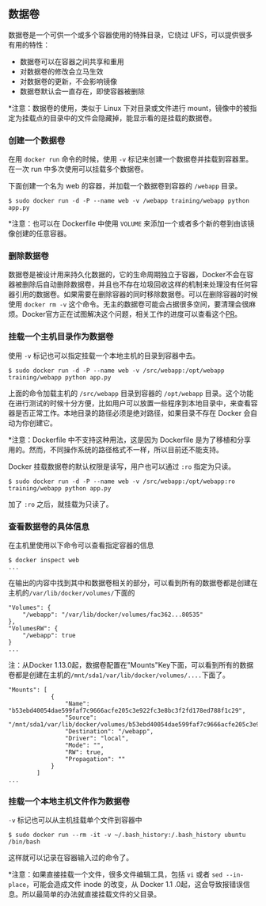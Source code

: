 ## 数据卷
数据卷是一个可供一个或多个容器使用的特殊目录，它绕过 UFS，可以提供很多有用的特性：
* 数据卷可以在容器之间共享和重用
* 对数据卷的修改会立马生效
* 对数据卷的更新，不会影响镜像
* 数据卷默认会一直存在，即使容器被删除


*注意：数据卷的使用，类似于 Linux 下对目录或文件进行 mount，镜像中的被指定为挂载点的目录中的文件会隐藏掉，能显示看的是挂载的数据卷。


### 创建一个数据卷
在用 `docker run` 命令的时候，使用 `-v` 标记来创建一个数据卷并挂载到容器里。在一次 run 中多次使用可以挂载多个数据卷。

下面创建一个名为 web 的容器，并加载一个数据卷到容器的 `/webapp` 目录。
```
$ sudo docker run -d -P --name web -v /webapp training/webapp python app.py
```
*注意：也可以在 Dockerfile 中使用 `VOLUME` 来添加一个或者多个新的卷到由该镜像创建的任意容器。

### 删除数据卷
数据卷是被设计用来持久化数据的，它的生命周期独立于容器，Docker不会在容器被删除后自动删除数据卷，并且也不存在垃圾回收这样的机制来处理没有任何容器引用的数据卷。如果需要在删除容器的同时移除数据卷。可以在删除容器的时候使用 `docker rm -v` 这个命令。无主的数据卷可能会占据很多空间，要清理会很麻烦。Docker官方正在试图解决这个问题，相关工作的进度可以查看这个[PR](https://github.com/docker/docker/pull/8484)。

### 挂载一个主机目录作为数据卷
使用 `-v` 标记也可以指定挂载一个本地主机的目录到容器中去。
```
$ sudo docker run -d -P --name web -v /src/webapp:/opt/webapp training/webapp python app.py
```
上面的命令加载主机的 `/src/webapp` 目录到容器的 `/opt/webapp`
目录。这个功能在进行测试的时候十分方便，比如用户可以放置一些程序到本地目录中，来查看容器是否正常工作。本地目录的路径必须是绝对路径，如果目录不存在 Docker 会自动为你创建它。

*注意：Dockerfile 中不支持这种用法，这是因为 Dockerfile 是为了移植和分享用的。然而，不同操作系统的路径格式不一样，所以目前还不能支持。

Docker 挂载数据卷的默认权限是读写，用户也可以通过 `:ro` 指定为只读。
```
$ sudo docker run -d -P --name web -v /src/webapp:/opt/webapp:ro
training/webapp python app.py
```
加了 `:ro` 之后，就挂载为只读了。

### 查看数据卷的具体信息

在主机里使用以下命令可以查看指定容器的信息
```
$ docker inspect web
...
```

在输出的内容中找到其中和数据卷相关的部分，可以看到所有的数据卷都是创建在主机的`/var/lib/docker/volumes/`下面的
```
"Volumes": {
    "/webapp": "/var/lib/docker/volumes/fac362...80535"
},
"VolumesRW": {
    "/webapp": true
}
...
```
注：从Docker 1.13.0起，数据卷配置在"Mounts"Key下面，可以看到所有的数据卷都是创建在主机的`/mnt/sda1/var/lib/docker/volumes/....`下面了。
```
"Mounts": [
            {
                "Name": "b53ebd40054dae599faf7c9666acfe205c3e922fc3e8bc3f2fd178ed788f1c29",
                "Source": "/mnt/sda1/var/lib/docker/volumes/b53ebd40054dae599faf7c9666acfe205c3e922fc3e8bc3f2fd178ed788f1c29/_data",
                "Destination": "/webapp",
                "Driver": "local",
                "Mode": "",
                "RW": true,
                "Propagation": ""
            }
        ]
...
```

### 挂载一个本地主机文件作为数据卷
`-v` 标记也可以从主机挂载单个文件到容器中
```
$ sudo docker run --rm -it -v ~/.bash_history:/.bash_history ubuntu /bin/bash
```
这样就可以记录在容器输入过的命令了。

*注意：如果直接挂载一个文件，很多文件编辑工具，包括 `vi` 或者 `sed --in-place`，可能会造成文件 inode 的改变，从 Docker 1.1
.0起，这会导致报错误信息。所以最简单的办法就直接挂载文件的父目录。
